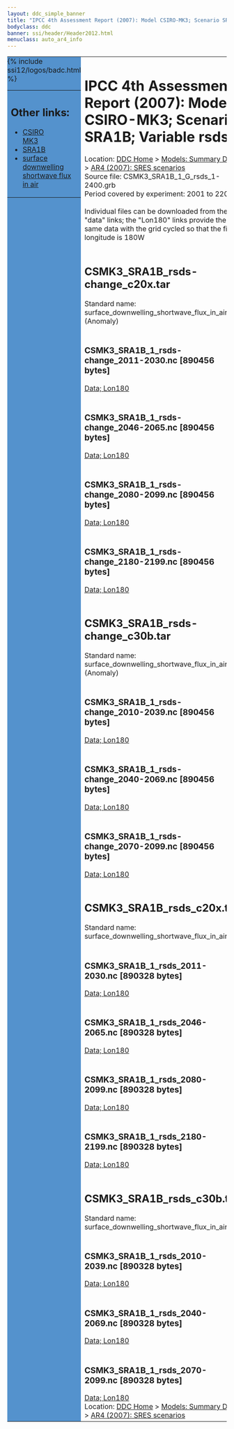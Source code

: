 ```yaml
---
layout: ddc_simple_banner
title: "IPCC 4th Assessment Report (2007): Model CSIRO-MK3; Scenario SRA1B; Variable rsds"
bodyclass: ddc
banner: ssi/header/Header2012.html
menuclass: auto_ar4_info
---
```



<table width="100%" border="0" cellspacing="0" cellpadding="0" style="border-collapse: collapse;">
<tr style="margin:0;padding:0;border:0;">
<td style="margin:0;padding:0;border:0;height:1pt;width:150pt;background:#5492CD;" valign="top" >

<div id="lh-col2" class="auto_ar4_info">
<table class="menumain" bgcolor="#5492CD" cellspacing="0" width="100%" border="0">
<tr><td>
<h2> Other links:</h2>
<ul>
<li><a href="/auto/ar4/model-CSIRO-MK3.html">CSIRO<br/>MK3</a></li>
<li><a href="/auto/ar4/scenario-SRA1B.html">SRA1B</a></li>
<li><a href="/auto/ar4/var-surface_downwelling_shortwave_flux_in_air.html">surface downwelling<br/> shortwave flux in air</a></li>
</ul>
</td></tr>
{% include ssi12/logos/badc.html %}
</table>
</div>
</td>
<td><h1>IPCC 4th Assessment Report (2007): Model CSIRO-MK3; Scenario SRA1B; Variable rsds</h1>

<!-- Breadcrumb1 -->
<div id="breadcrumb1" align="left">
Location: <a href="/index.html">DDC Home</a> > <a href="/sim/gcm_clim/">Models: Summary Data</a>
> <a href="/sim/gcm_clim/SRES_AR4/index.html">AR4 (2007): SRES scenarios</a>
</div>
<!-- End of Breadcrumb1 -->Source file: CSMK3_SRA1B_1_G_rsds_1-2400.grb
<br/>
Period covered by experiment: 2001 to 2200<br/>
<br/>Individual files can be downloaded from the "data" links; the "Lon180" links provide the same data
         with the grid cycled so that the first longitude is 180W<br/>
<br/><h2>CSMK3_SRA1B_rsds-change_c20x.tar</h2>
Standard name: surface_downwelling_shortwave_flux_in_air (Anomaly)<br>
<br/><h3>CSMK3_SRA1B_1_rsds-change_2011-2030.nc [890456 bytes]</h3>
<a href="http://apps.ipcc-data.org/cgi-bin/downl/ar4_nc/rsds/CSMK3_SRA1B_1_rsds-change_2011-2030.nc">Data; </a><a href="http://apps.ipcc-data.org/cgi-bin/downl/ar4_nc/rsds/CSMK3_SRA1B_1_rsds-change_2011-2030.cyto180.nc"> Lon180</a><br/>
<br/><h3>CSMK3_SRA1B_1_rsds-change_2046-2065.nc [890456 bytes]</h3>
<a href="http://apps.ipcc-data.org/cgi-bin/downl/ar4_nc/rsds/CSMK3_SRA1B_1_rsds-change_2046-2065.nc">Data; </a><a href="http://apps.ipcc-data.org/cgi-bin/downl/ar4_nc/rsds/CSMK3_SRA1B_1_rsds-change_2046-2065.cyto180.nc"> Lon180</a><br/>
<br/><h3>CSMK3_SRA1B_1_rsds-change_2080-2099.nc [890456 bytes]</h3>
<a href="http://apps.ipcc-data.org/cgi-bin/downl/ar4_nc/rsds/CSMK3_SRA1B_1_rsds-change_2080-2099.nc">Data; </a><a href="http://apps.ipcc-data.org/cgi-bin/downl/ar4_nc/rsds/CSMK3_SRA1B_1_rsds-change_2080-2099.cyto180.nc"> Lon180</a><br/>
<br/><h3>CSMK3_SRA1B_1_rsds-change_2180-2199.nc [890456 bytes]</h3>
<a href="http://apps.ipcc-data.org/cgi-bin/downl/ar4_nc/rsds/CSMK3_SRA1B_1_rsds-change_2180-2199.nc">Data; </a><a href="http://apps.ipcc-data.org/cgi-bin/downl/ar4_nc/rsds/CSMK3_SRA1B_1_rsds-change_2180-2199.cyto180.nc"> Lon180</a><br/>
<br/><h2>CSMK3_SRA1B_rsds-change_c30b.tar</h2>
Standard name: surface_downwelling_shortwave_flux_in_air (Anomaly)<br>
<br/><h3>CSMK3_SRA1B_1_rsds-change_2010-2039.nc [890456 bytes]</h3>
<a href="http://apps.ipcc-data.org/cgi-bin/downl/ar4_nc/rsds/CSMK3_SRA1B_1_rsds-change_2010-2039.nc">Data; </a><a href="http://apps.ipcc-data.org/cgi-bin/downl/ar4_nc/rsds/CSMK3_SRA1B_1_rsds-change_2010-2039.cyto180.nc"> Lon180</a><br/>
<br/><h3>CSMK3_SRA1B_1_rsds-change_2040-2069.nc [890456 bytes]</h3>
<a href="http://apps.ipcc-data.org/cgi-bin/downl/ar4_nc/rsds/CSMK3_SRA1B_1_rsds-change_2040-2069.nc">Data; </a><a href="http://apps.ipcc-data.org/cgi-bin/downl/ar4_nc/rsds/CSMK3_SRA1B_1_rsds-change_2040-2069.cyto180.nc"> Lon180</a><br/>
<br/><h3>CSMK3_SRA1B_1_rsds-change_2070-2099.nc [890456 bytes]</h3>
<a href="http://apps.ipcc-data.org/cgi-bin/downl/ar4_nc/rsds/CSMK3_SRA1B_1_rsds-change_2070-2099.nc">Data; </a><a href="http://apps.ipcc-data.org/cgi-bin/downl/ar4_nc/rsds/CSMK3_SRA1B_1_rsds-change_2070-2099.cyto180.nc"> Lon180</a><br/>
<br/><h2>CSMK3_SRA1B_rsds_c20x.tar</h2>
Standard name: surface_downwelling_shortwave_flux_in_air<br>
<br/><h3>CSMK3_SRA1B_1_rsds_2011-2030.nc [890328 bytes]</h3>
<a href="http://apps.ipcc-data.org/cgi-bin/downl/ar4_nc/rsds/CSMK3_SRA1B_1_rsds_2011-2030.nc">Data; </a><a href="http://apps.ipcc-data.org/cgi-bin/downl/ar4_nc/rsds/CSMK3_SRA1B_1_rsds_2011-2030.cyto180.nc"> Lon180</a><br/>
<br/><h3>CSMK3_SRA1B_1_rsds_2046-2065.nc [890328 bytes]</h3>
<a href="http://apps.ipcc-data.org/cgi-bin/downl/ar4_nc/rsds/CSMK3_SRA1B_1_rsds_2046-2065.nc">Data; </a><a href="http://apps.ipcc-data.org/cgi-bin/downl/ar4_nc/rsds/CSMK3_SRA1B_1_rsds_2046-2065.cyto180.nc"> Lon180</a><br/>
<br/><h3>CSMK3_SRA1B_1_rsds_2080-2099.nc [890328 bytes]</h3>
<a href="http://apps.ipcc-data.org/cgi-bin/downl/ar4_nc/rsds/CSMK3_SRA1B_1_rsds_2080-2099.nc">Data; </a><a href="http://apps.ipcc-data.org/cgi-bin/downl/ar4_nc/rsds/CSMK3_SRA1B_1_rsds_2080-2099.cyto180.nc"> Lon180</a><br/>
<br/><h3>CSMK3_SRA1B_1_rsds_2180-2199.nc [890328 bytes]</h3>
<a href="http://apps.ipcc-data.org/cgi-bin/downl/ar4_nc/rsds/CSMK3_SRA1B_1_rsds_2180-2199.nc">Data; </a><a href="http://apps.ipcc-data.org/cgi-bin/downl/ar4_nc/rsds/CSMK3_SRA1B_1_rsds_2180-2199.cyto180.nc"> Lon180</a><br/>
<br/><h2>CSMK3_SRA1B_rsds_c30b.tar</h2>
Standard name: surface_downwelling_shortwave_flux_in_air<br>
<br/><h3>CSMK3_SRA1B_1_rsds_2010-2039.nc [890328 bytes]</h3>
<a href="http://apps.ipcc-data.org/cgi-bin/downl/ar4_nc/rsds/CSMK3_SRA1B_1_rsds_2010-2039.nc">Data; </a><a href="http://apps.ipcc-data.org/cgi-bin/downl/ar4_nc/rsds/CSMK3_SRA1B_1_rsds_2010-2039.cyto180.nc"> Lon180</a><br/>
<br/><h3>CSMK3_SRA1B_1_rsds_2040-2069.nc [890328 bytes]</h3>
<a href="http://apps.ipcc-data.org/cgi-bin/downl/ar4_nc/rsds/CSMK3_SRA1B_1_rsds_2040-2069.nc">Data; </a><a href="http://apps.ipcc-data.org/cgi-bin/downl/ar4_nc/rsds/CSMK3_SRA1B_1_rsds_2040-2069.cyto180.nc"> Lon180</a><br/>
<br/><h3>CSMK3_SRA1B_1_rsds_2070-2099.nc [890328 bytes]</h3>
<a href="http://apps.ipcc-data.org/cgi-bin/downl/ar4_nc/rsds/CSMK3_SRA1B_1_rsds_2070-2099.nc">Data; </a><a href="http://apps.ipcc-data.org/cgi-bin/downl/ar4_nc/rsds/CSMK3_SRA1B_1_rsds_2070-2099.cyto180.nc"> Lon180</a><br/>
<!-- Breadcrumb2 -->
<div id="breadcrumb2" align="left">
Location: <a href="/index.html">DDC Home</a> > <a href="/sim/gcm_clim/">Models: Summary Data</a>
> <a href="/sim/gcm_clim/SRES_AR4/index.html">AR4 (2007): SRES scenarios</a>
</div>
<!-- End of Breadcrumb2 --></td></tr></table>
